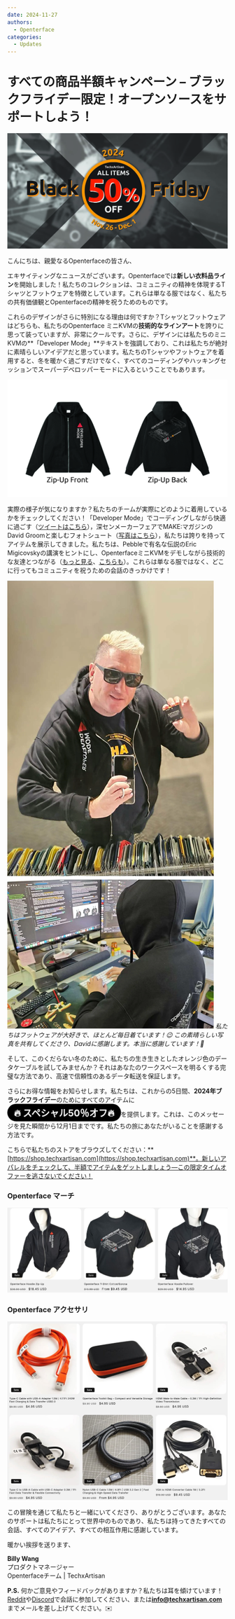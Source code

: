 ```yaml
---
date: 2024-11-27
authors:
  - Openterface
categories:
  - Updates
---
```


# すべての商品半額キャンペーン – ブラックフライデー限定！オープンソースをサポートしよう！

<style>
  .heartbeat-label {
    display: inline-block;
    background-color: #000000;
    color: white;
    font-size: 1.5em;
    font-weight: bold;
    padding: 5px 15px;
    border-radius: 25px;
    animation: heartbeat 1.6s infinite;
    text-align: center;
  }

  @keyframes heartbeat {
    0% { transform: scale(1); }
    30% { transform: scale(1.01); }
    60% { transform: scale(1); }
  }
</style>

![バナー](pic/241120-Black-Firday-poster-50.jpg)

こんにちは、親愛なるOpenterfaceの皆さん、

エキサイティングなニュースがございます。Openterfaceでは**新しい衣料品ライン**を開始しました！私たちのコレクションは、コミュニティの精神を体現するTシャツとフットウェアを特徴としています。これらは単なる服ではなく、私たちの共有価値観とOpenterfaceの精神を祝うためのものです。

これらのデザインがさらに特別になる理由は何ですか？Tシャツとフットウェアはどちらも、私たちのOpenterface ミニKVMの**技術的なラインアート**を誇りに思って装っていますが、非常にクールです。さらに、デザインには私たちのミニKVMの**「Developer Mode」**テキストを強調しており、これは私たちが絶対に素晴らしいアイデアだと思っています。私たちのTシャツやフットウェアを着用すると、冬を暖かく過ごすだけでなく、すべてのコーディングやハッキングセッションでスーパーデベロッパーモードに入るということでもあります。

![OP-フットウェア-ジッパーアップ](pic/241120-OP-Hoodie-Zip-Up.jpg)

実際の様子が気になりますか？私たちのチームが実際にどのように着用しているかをチェックしてください！「Developer Mode」でコーディングしながら快適に過ごす（[ツイートはこちら](https://x.com/TechxArtisan/status/1861611266705379346)），深センメーカーフェアでMAKE:マガジンのDavid Groomと楽しむフォトシュート（[写真はこちら](https://pbs.twimg.com/media/Gcp8E32agAAEnl-?format=jpg&name=large)），私たちは誇りを持ってアイテムを展示してきました。私たちは、Pebbleで有名な伝説のEric Migicovskyの講演をヒントにし、OpenterfaceミニKVMをデモしながら技術的な友達とつながる（[もっと見る](https://twitter.com/TechxArtisan/status/1858397377196965913)、[こちらも](https://twitter.com/TechxArtisan/status/1858400923325726750)）。これらは単なる服ではなく、どこに行ってもコミュニティを祝うための会話のきっかけです！

![david-billy-wearing-hoodie](pic/241120-david-billy-wearing-hoodie.webp)
*私たちはフットウェアが大好きで、ほとんど毎日着ています！😉 この素晴らしい写真を共有してくださり、Davidに感謝します。本当に感謝しています！🎉*

そして、このくだらない冬のために、私たちの生き生きとしたオレンジ色のデータケーブルを試してみませんか？それはあなたのワークスペースを明るくする完璧な方法であり、高速で信頼性のあるデータ転送を保証します。

さらにお得な情報をお知らせします。私たちは、これからの5日間、**2024年ブラックフライデー**のためにすべてのアイテムに<a href="https://shop.techxartisan.com" style="text-decoration: none;"><span class="heartbeat-label">🔥 スペシャル50％オフ🔥</span></a>を提供します。これは、このメッセージを見た瞬間から12月1日までです。私たちの旅にあなたがいることを感謝する方法です。

こちらで私たちのストアをブラウズしてください：**[https://shop.techxartisan.com](https://shop.techxartisan.com)**。新しいアパレルをチェックして、半額でアイテムをゲットしましょう—この限定タイムオファーを逃さないでください！

### Openterface マーチ
![openterface merch](pic/241120-txa-shop-op-merch.jpg)

### Openterface アクセサリ
![openterface accessories](pic/241120-txa-shop-op-accessories.jpg)

この冒険を通じて私たちと一緒にいてくださり、ありがとうございます。あなたのサポートは私たちにとって世界中のものであり、私たちは持ってきたすべての会話、すべてのアイデア、すべての相互作用に感謝しています。

暖かい挨拶を送ります、

**Billy Wang**  
プロダクトマネージャー  
Openterfaceチーム | TechxArtisan  

**P.S.** 何かご意見やフィードバックがありますか？私たちは耳を傾けています！[Reddit](https://openterface.com/reddit)や[Discord](https://openterface.com/discord)で会話に参加してください、または**info@techxartisan.com**までメールを差し上げてください。✉️